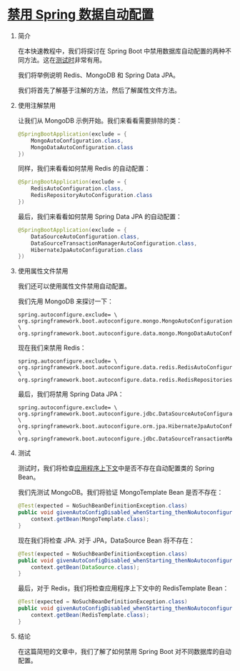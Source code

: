 # [禁用 Spring 数据自动配置](https://www.baeldung.com/spring-data-disable-auto-config)

1. 简介

    在本快速教程中，我们将探讨在 Spring Boot 中禁用数据库自动配置的两种不同方法。这在[测试时](https://www.baeldung.com/spring-boot-exclude-auto-configuration-test)非常有用。

    我们将举例说明 Redis、MongoDB 和 Spring Data JPA。

    我们将首先了解基于注解的方法，然后了解属性文件方法。

2. 使用注解禁用

    让我们从 MongoDB 示例开始。我们来看看需要排除的类：

    ```java
    @SpringBootApplication(exclude = {
        MongoAutoConfiguration.class,
        MongoDataAutoConfiguration.class
    })
    ```

    同样，我们来看看如何禁用 Redis 的自动配置：

    ```java
    @SpringBootApplication(exclude = {
        RedisAutoConfiguration.class,
        RedisRepositoryAutoConfiguration.class
    })
    ```

    最后，我们来看看如何禁用 Spring Data JPA 的自动配置：

    ```java
    @SpringBootApplication(exclude = {
        DataSourceAutoConfiguration.class,
        DataSourceTransactionManagerAutoConfiguration.class,
        HibernateJpaAutoConfiguration.class
    })
    ```

3. 使用属性文件禁用

    我们还可以使用属性文件禁用自动配置。

    我们先用 MongoDB 来探讨一下：

    ```properties
    spring.autoconfigure.exclude= \
    org.springframework.boot.autoconfigure.mongo.MongoAutoConfiguration, \
    org.springframework.boot.autoconfigure.data.mongo.MongoDataAutoConfiguration
    ```

    现在我们来禁用 Redis：

    ```properties
    spring.autoconfigure.exclude= \
    org.springframework.boot.autoconfigure.data.redis.RedisAutoConfiguration, \
    org.springframework.boot.autoconfigure.data.redis.RedisRepositoriesAutoConfiguration
    ```

    最后，我们将禁用 Spring Data JPA：

    ```properties
    spring.autoconfigure.exclude= \
    org.springframework.boot.autoconfigure.jdbc.DataSourceAutoConfiguration, \
    org.springframework.boot.autoconfigure.orm.jpa.HibernateJpaAutoConfiguration, \
    org.springframework.boot.autoconfigure.jdbc.DataSourceTransactionManagerAutoConfiguration
    ```

4. 测试

    测试时，我们将检查[应用程序上下文](https://www.baeldung.com/spring-web-contexts)中是否不存在自动配置类的 Spring Bean。

    我们先测试 MongoDB。我们将验证 MongoTemplate Bean 是否不存在：

    ```java
    @Test(expected = NoSuchBeanDefinitionException.class)
    public void givenAutoConfigDisabled_whenStarting_thenNoAutoconfiguredBeansInContext() {
        context.getBean(MongoTemplate.class); 
    }
    ```

    现在我们将检查 JPA. 对于 JPA，DataSource Bean 将不存在：

    ```java
    @Test(expected = NoSuchBeanDefinitionException.class)
    public void givenAutoConfigDisabled_whenStarting_thenNoAutoconfiguredBeansInContext() {
        context.getBean(DataSource.class);
    }
    ```

    最后，对于 Redis，我们将检查应用程序上下文中的 RedisTemplate Bean：

    ```java
    @Test(expected = NoSuchBeanDefinitionException.class)
    public void givenAutoConfigDisabled_whenStarting_thenNoAutoconfiguredBeansInContext() {
        context.getBean(RedisTemplate.class);
    }
    ```

5. 结论

    在这篇简短的文章中，我们了解了如何禁用 Spring Boot 对不同数据库的自动配置。
